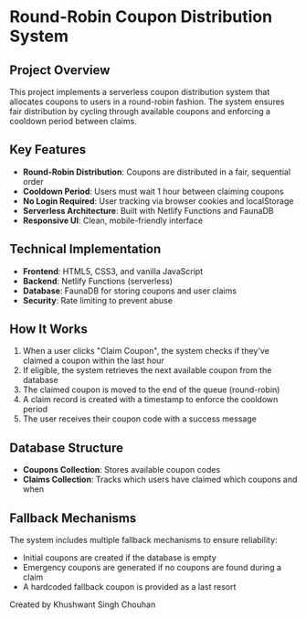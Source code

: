 # Round-Robin Coupon Distribution System

## Project Overview
This project implements a serverless coupon distribution system that allocates coupons to users in a round-robin fashion. The system ensures fair distribution by cycling through available coupons and enforcing a cooldown period between claims.

## Key Features
- **Round-Robin Distribution**: Coupons are distributed in a fair, sequential order
- **Cooldown Period**: Users must wait 1 hour between claiming coupons
- **No Login Required**: User tracking via browser cookies and localStorage
- **Serverless Architecture**: Built with Netlify Functions and FaunaDB
- **Responsive UI**: Clean, mobile-friendly interface

## Technical Implementation
- **Frontend**: HTML5, CSS3, and vanilla JavaScript
- **Backend**: Netlify Functions (serverless)
- **Database**: FaunaDB for storing coupons and user claims
- **Security**: Rate limiting to prevent abuse

## How It Works
1. When a user clicks "Claim Coupon", the system checks if they've claimed a coupon within the last hour
2. If eligible, the system retrieves the next available coupon from the database
3. The claimed coupon is moved to the end of the queue (round-robin)
4. A claim record is created with a timestamp to enforce the cooldown period
5. The user receives their coupon code with a success message

## Database Structure
- **Coupons Collection**: Stores available coupon codes
- **Claims Collection**: Tracks which users have claimed which coupons and when

## Fallback Mechanisms
The system includes multiple fallback mechanisms to ensure reliability:
- Initial coupons are created if the database is empty
- Emergency coupons are generated if no coupons are found during a claim
- A hardcoded fallback coupon is provided as a last resort

Created by Khushwant Singh Chouhan